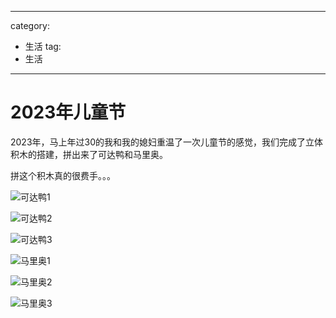 
---
category: 
- 生活
tag:
- 生活
---

# 2023年儿童节

2023年，马上年过30的我和我的媳妇重温了一次儿童节的感觉，我们完成了立体积木的搭建，拼出来了可达鸭和马里奥。

拼这个积木真的很费手。。。

![可达鸭1](https://github.com/zgjsxx/static-img-repo/raw/main/blog/life/2023/children_day/kedaya1.jpg)

![可达鸭2](https://github.com/zgjsxx/static-img-repo/raw/main/blog/life/2023/children_day/kedaya2.jpg)

![可达鸭3](https://github.com/zgjsxx/static-img-repo/raw/main/blog/life/2023/children_day/kedaya3.jpg)

![马里奥1](https://github.com/zgjsxx/static-img-repo/raw/main/blog/life/2023/children_day/maliao1.jpg)

![马里奥2](https://github.com/zgjsxx/static-img-repo/raw/main/blog/life/2023/children_day/maliao2.jpg)

![马里奥3](https://github.com/zgjsxx/static-img-repo/raw/main/blog/life/2023/children_day/maliao3.jpg)

